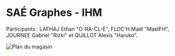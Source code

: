 # SAÉ Graphes - IHM

Participants : LAFHAJ Ethan "O-RA-CL-E", FLOC'H Maël "MaelFH", JOURNEE Gabriel "Rizki" et QUILLOT Alexis "Haruko".

![Plan du magasin](images/plan.png)

